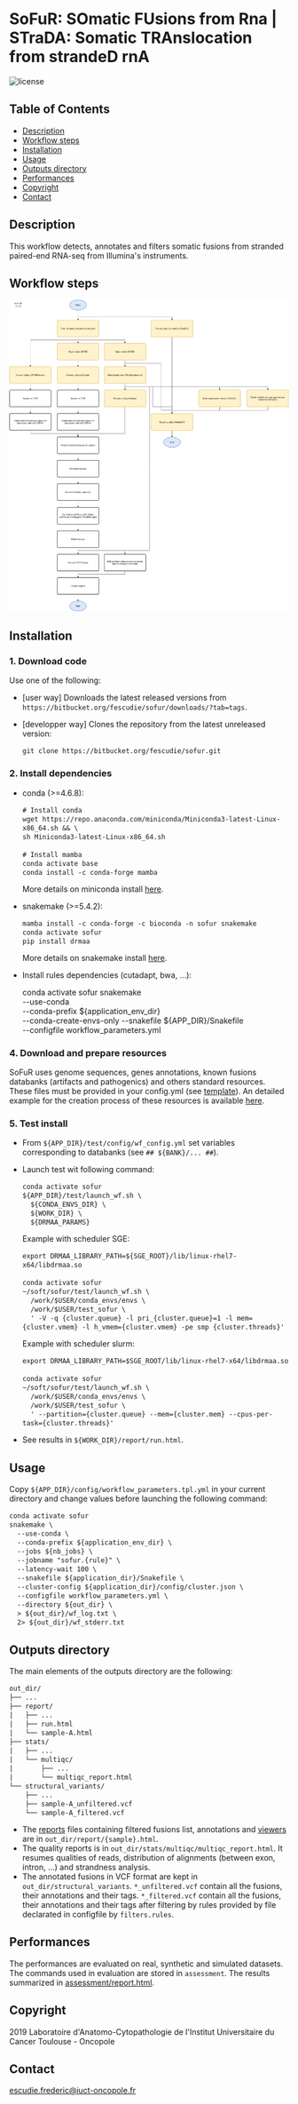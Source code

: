 # SoFuR: SOmatic FUsions from Rna | STraDA: Somatic TRAnslocation from strandeD rnA

![license](https://img.shields.io/badge/license-GPLv3-blue)

## Table of Contents
* [Description](#description)
* [Workflow steps](#workflow-steps)
* [Installation](#installation)
* [Usage](#usage)
* [Outputs directory](#outputs-directory)
* [Performances](#performances)
* [Copyright](#copyright)
* [Contact](#contact)

## Description
This workflow detects, annotates and filters somatic fusions from stranded
paired-end RNA-seq from Illumina's instruments.

## Workflow steps
![workflow](doc/img/workflow.png)

## Installation
### 1. Download code
Use one of the following:

* [user way] Downloads the latest released versions from
`https://bitbucket.org/fescudie/sofur/downloads/?tab=tags`.
* [developper way] Clones the repository from the latest unreleased version:

      git clone https://bitbucket.org/fescudie/sofur.git

### 2. Install dependencies
* conda (>=4.6.8):

      # Install conda
      wget https://repo.anaconda.com/miniconda/Miniconda3-latest-Linux-x86_64.sh && \
      sh Miniconda3-latest-Linux-x86_64.sh

      # Install mamba
      conda activate base
      conda install -c conda-forge mamba

  More details on miniconda install [here](https://docs.conda.io/en/latest/miniconda.html).

* snakemake (>=5.4.2):

      mamba install -c conda-forge -c bioconda -n sofur snakemake
      conda activate sofur
      pip install drmaa

  More details on snakemake install [here](https://snakemake.readthedocs.io/en/stable/getting_started/installation.html).

* Install rules dependencies (cutadapt, bwa, ...):

    conda activate sofur
    snakemake \
      --use-conda \
      --conda-prefix ${application_env_dir} \
      --conda-create-envs-only
      --snakefile ${APP_DIR}/Snakefile \
      --configfile workflow_parameters.yml

### 4. Download and prepare resources
SoFuR uses genome sequences, genes annotations, known fusions databanks (artifacts
and pathogenics) and others standard resources. These files must be provided in
your config.yml (see [template](config/workflow_parameters.tpl.yml)).
An detailed example for the creation process of these resources is available
[here](doc/prepare_databanks.md).

### 5. Test install
* From `${APP_DIR}/test/config/wf_config.yml` set variables corresponding to
databanks (see `## ${BANK}/... ##`).

* Launch test wit following command:

      conda activate sofur
      ${APP_DIR}/test/launch_wf.sh \
        ${CONDA_ENVS_DIR} \
        ${WORK_DIR} \
        ${DRMAA_PARAMS}

  Example with scheduler SGE:

      export DRMAA_LIBRARY_PATH=${SGE_ROOT}/lib/linux-rhel7-x64/libdrmaa.so

      conda activate sofur
      ~/soft/sofur/test/launch_wf.sh \
        /work/$USER/conda_envs/envs \
        /work/$USER/test_sofur \
        ' -V -q {cluster.queue} -l pri_{cluster.queue}=1 -l mem={cluster.vmem} -l h_vmem={cluster.vmem} -pe smp {cluster.threads}'

  Example with scheduler slurm:

      export DRMAA_LIBRARY_PATH=$SGE_ROOT/lib/linux-rhel7-x64/libdrmaa.so

      conda activate sofur
      ~/soft/sofur/test/launch_wf.sh \
        /work/$USER/conda_envs/envs \
        /work/$USER/test_sofur \
        ' --partition={cluster.queue} --mem={cluster.mem} --cpus-per-task={cluster.threads}'

* See results in `${WORK_DIR}/report/run.html`.

## Usage
Copy `${APP_DIR}/config/workflow_parameters.tpl.yml` in your current directory
and change values before launching the following command:

    conda activate sofur
    snakemake \
      --use-conda \
      --conda-prefix ${application_env_dir} \
      --jobs ${nb_jobs} \
      --jobname "sofur.{rule}" \
      --latency-wait 100 \
      --snakefile ${application_dir}/Snakefile \
      --cluster-config ${application_dir}/config/cluster.json \
      --configfile workflow_parameters.yml \
      --directory ${out_dir} \
      > ${out_dir}/wf_log.txt \
      2> ${out_dir}/wf_stderr.txt

## Outputs directory
The main elements of the outputs directory are the following:

    out_dir/
    ├── ...
    ├── report/
    |   ├── ...
    |   ├── run.html
    |   └── sample-A.html
    ├── stats/
    |   ├── ...
    |   └── multiqc/
    |       ├── ...
    |       └── multiqc_report.html
    └── structural_variants/
        ├── ...
        ├── sample-A_unfiltered.vcf
        └── sample-A_filtered.vcf

* The [reports](doc/img/example_EWSR1_FLI1.png) files containing filtered fusions
list, annotations and [viewers](doc/img/example_breakend_viewer.png) are in
`out_dir/report/{sample}.html`.
* The quality reports is in `out_dir/stats/multiqc/multiqc_report.html`. It
resumes qualities of reads, distribution of alignments (between exon, intron,
...) and strandness analysis.
* The annotated fusions in VCF format are kept in `out_dir/structural_variants`.
`*_unfiltered.vcf` contain all the fusions, their annotations and their tags.
`*_filtered.vcf` contain all the fusions, their annotations and their tags after
filtering by rules provided by file declarated in configfile by `filters.rules`.

## Performances
The performances are evaluated on real, synthetic and simulated datasets. The
commands used in evaluation are stored in `assessment`. The results summarized
in [assessment/report.html](assessment/report.html).

## Copyright
2019 Laboratoire d'Anatomo-Cytopathologie de l'Institut Universitaire du Cancer
Toulouse - Oncopole

## Contact
escudie.frederic@iuct-oncopole.fr
